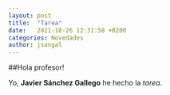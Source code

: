 ```yaml
---
layout: post
title:  "Tarea"
date:   2021-10-26 12:31:58 +0200
categories: Novedades
author: jsangal
---
```

##Hola profesor!

Yo, **Javier Sánchez Gallego** he hecho la _tarea_.
